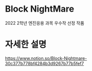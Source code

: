 # Block NightMare

2022 2학년 엔진응용 과목 우수작 선정 작품

# 자세한 설명
https://www.notion.so/Block-Nightmare-30c377b778bf4284b3d9267b77b5fef7
